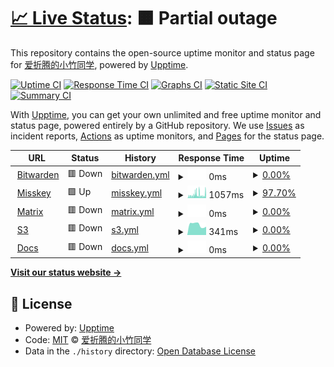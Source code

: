# [📈 Live Status](https://status.mkacg.com): <!--live status--> **🟧 Partial outage**

This repository contains the open-source uptime monitor and status page for [爱折腾的小竹同学](https://blog.justforlxz.com), powered by [Upptime](https://github.com/upptime/upptime).

[![Uptime CI](https://github.com/justforlxz/status.mkacg.com/workflows/Uptime%20CI/badge.svg)](https://github.com/justforlxz/status.mkacg.com/actions?query=workflow%3A%22Uptime+CI%22)
[![Response Time CI](https://github.com/justforlxz/status.mkacg.com/workflows/Response%20Time%20CI/badge.svg)](https://github.com/justforlxz/status.mkacg.com/actions?query=workflow%3A%22Response+Time+CI%22)
[![Graphs CI](https://github.com/justforlxz/status.mkacg.com/workflows/Graphs%20CI/badge.svg)](https://github.com/justforlxz/status.mkacg.com/actions?query=workflow%3A%22Graphs+CI%22)
[![Static Site CI](https://github.com/justforlxz/status.mkacg.com/workflows/Static%20Site%20CI/badge.svg)](https://github.com/justforlxz/status.mkacg.com/actions?query=workflow%3A%22Static+Site+CI%22)
[![Summary CI](https://github.com/justforlxz/status.mkacg.com/workflows/Summary%20CI/badge.svg)](https://github.com/justforlxz/status.mkacg.com/actions?query=workflow%3A%22Summary+CI%22)

With [Upptime](https://upptime.js.org), you can get your own unlimited and free uptime monitor and status page, powered entirely by a GitHub repository. We use [Issues](https://github.com/justforlxz/status.mkacg.com/issues) as incident reports, [Actions](https://github.com/justforlxz/status.mkacg.com/actions) as uptime monitors, and [Pages](https://status.mkacg.com) for the status page.

<!--start: status pages-->
<!-- This summary is generated by Upptime (https://github.com/upptime/upptime) -->
<!-- Do not edit this manually, your changes will be overwritten -->
<!-- prettier-ignore -->
| URL | Status | History | Response Time | Uptime |
| --- | ------ | ------- | ------------- | ------ |
| <img alt="" src="https://icons.duckduckgo.com/ip3/bitwarden.mkacg.com.ico" height="13"> [Bitwarden](https://bitwarden.mkacg.com) | 🟥 Down | [bitwarden.yml](https://github.com/justforlxz/status.justforlxz.com/commits/HEAD/history/bitwarden.yml) | <details><summary><img alt="Response time graph" src="./graphs/bitwarden/response-time-week.png" height="20"> 0ms</summary><br><a href="https://status.justforlxz.com/history/bitwarden"><img alt="Response time 888" src="https://img.shields.io/endpoint?url=https%3A%2F%2Fraw.githubusercontent.com%2Fjustforlxz%2Fstatus.justforlxz.com%2FHEAD%2Fapi%2Fbitwarden%2Fresponse-time.json"></a><br><a href="https://status.justforlxz.com/history/bitwarden"><img alt="24-hour response time 0" src="https://img.shields.io/endpoint?url=https%3A%2F%2Fraw.githubusercontent.com%2Fjustforlxz%2Fstatus.justforlxz.com%2FHEAD%2Fapi%2Fbitwarden%2Fresponse-time-day.json"></a><br><a href="https://status.justforlxz.com/history/bitwarden"><img alt="7-day response time 0" src="https://img.shields.io/endpoint?url=https%3A%2F%2Fraw.githubusercontent.com%2Fjustforlxz%2Fstatus.justforlxz.com%2FHEAD%2Fapi%2Fbitwarden%2Fresponse-time-week.json"></a><br><a href="https://status.justforlxz.com/history/bitwarden"><img alt="30-day response time 0" src="https://img.shields.io/endpoint?url=https%3A%2F%2Fraw.githubusercontent.com%2Fjustforlxz%2Fstatus.justforlxz.com%2FHEAD%2Fapi%2Fbitwarden%2Fresponse-time-month.json"></a><br><a href="https://status.justforlxz.com/history/bitwarden"><img alt="1-year response time 888" src="https://img.shields.io/endpoint?url=https%3A%2F%2Fraw.githubusercontent.com%2Fjustforlxz%2Fstatus.justforlxz.com%2FHEAD%2Fapi%2Fbitwarden%2Fresponse-time-year.json"></a></details> | <details><summary><a href="https://status.justforlxz.com/history/bitwarden">0.00%</a></summary><a href="https://status.justforlxz.com/history/bitwarden"><img alt="All-time uptime 80.74%" src="https://img.shields.io/endpoint?url=https%3A%2F%2Fraw.githubusercontent.com%2Fjustforlxz%2Fstatus.justforlxz.com%2FHEAD%2Fapi%2Fbitwarden%2Fuptime.json"></a><br><a href="https://status.justforlxz.com/history/bitwarden"><img alt="24-hour uptime 0.00%" src="https://img.shields.io/endpoint?url=https%3A%2F%2Fraw.githubusercontent.com%2Fjustforlxz%2Fstatus.justforlxz.com%2FHEAD%2Fapi%2Fbitwarden%2Fuptime-day.json"></a><br><a href="https://status.justforlxz.com/history/bitwarden"><img alt="7-day uptime 0.00%" src="https://img.shields.io/endpoint?url=https%3A%2F%2Fraw.githubusercontent.com%2Fjustforlxz%2Fstatus.justforlxz.com%2FHEAD%2Fapi%2Fbitwarden%2Fuptime-week.json"></a><br><a href="https://status.justforlxz.com/history/bitwarden"><img alt="30-day uptime 1.38%" src="https://img.shields.io/endpoint?url=https%3A%2F%2Fraw.githubusercontent.com%2Fjustforlxz%2Fstatus.justforlxz.com%2FHEAD%2Fapi%2Fbitwarden%2Fuptime-month.json"></a><br><a href="https://status.justforlxz.com/history/bitwarden"><img alt="1-year uptime 80.74%" src="https://img.shields.io/endpoint?url=https%3A%2F%2Fraw.githubusercontent.com%2Fjustforlxz%2Fstatus.justforlxz.com%2FHEAD%2Fapi%2Fbitwarden%2Fuptime-year.json"></a></details>
| <img alt="" src="https://icons.duckduckgo.com/ip3/mkacg.com.ico" height="13"> [Misskey](https://mkacg.com) | 🟩 Up | [misskey.yml](https://github.com/justforlxz/status.justforlxz.com/commits/HEAD/history/misskey.yml) | <details><summary><img alt="Response time graph" src="./graphs/misskey/response-time-week.png" height="20"> 1057ms</summary><br><a href="https://status.justforlxz.com/history/misskey"><img alt="Response time 1128" src="https://img.shields.io/endpoint?url=https%3A%2F%2Fraw.githubusercontent.com%2Fjustforlxz%2Fstatus.justforlxz.com%2FHEAD%2Fapi%2Fmisskey%2Fresponse-time.json"></a><br><a href="https://status.justforlxz.com/history/misskey"><img alt="24-hour response time 3858" src="https://img.shields.io/endpoint?url=https%3A%2F%2Fraw.githubusercontent.com%2Fjustforlxz%2Fstatus.justforlxz.com%2FHEAD%2Fapi%2Fmisskey%2Fresponse-time-day.json"></a><br><a href="https://status.justforlxz.com/history/misskey"><img alt="7-day response time 1057" src="https://img.shields.io/endpoint?url=https%3A%2F%2Fraw.githubusercontent.com%2Fjustforlxz%2Fstatus.justforlxz.com%2FHEAD%2Fapi%2Fmisskey%2Fresponse-time-week.json"></a><br><a href="https://status.justforlxz.com/history/misskey"><img alt="30-day response time 583" src="https://img.shields.io/endpoint?url=https%3A%2F%2Fraw.githubusercontent.com%2Fjustforlxz%2Fstatus.justforlxz.com%2FHEAD%2Fapi%2Fmisskey%2Fresponse-time-month.json"></a><br><a href="https://status.justforlxz.com/history/misskey"><img alt="1-year response time 1128" src="https://img.shields.io/endpoint?url=https%3A%2F%2Fraw.githubusercontent.com%2Fjustforlxz%2Fstatus.justforlxz.com%2FHEAD%2Fapi%2Fmisskey%2Fresponse-time-year.json"></a></details> | <details><summary><a href="https://status.justforlxz.com/history/misskey">97.70%</a></summary><a href="https://status.justforlxz.com/history/misskey"><img alt="All-time uptime 98.61%" src="https://img.shields.io/endpoint?url=https%3A%2F%2Fraw.githubusercontent.com%2Fjustforlxz%2Fstatus.justforlxz.com%2FHEAD%2Fapi%2Fmisskey%2Fuptime.json"></a><br><a href="https://status.justforlxz.com/history/misskey"><img alt="24-hour uptime 100.00%" src="https://img.shields.io/endpoint?url=https%3A%2F%2Fraw.githubusercontent.com%2Fjustforlxz%2Fstatus.justforlxz.com%2FHEAD%2Fapi%2Fmisskey%2Fuptime-day.json"></a><br><a href="https://status.justforlxz.com/history/misskey"><img alt="7-day uptime 97.70%" src="https://img.shields.io/endpoint?url=https%3A%2F%2Fraw.githubusercontent.com%2Fjustforlxz%2Fstatus.justforlxz.com%2FHEAD%2Fapi%2Fmisskey%2Fuptime-week.json"></a><br><a href="https://status.justforlxz.com/history/misskey"><img alt="30-day uptime 98.28%" src="https://img.shields.io/endpoint?url=https%3A%2F%2Fraw.githubusercontent.com%2Fjustforlxz%2Fstatus.justforlxz.com%2FHEAD%2Fapi%2Fmisskey%2Fuptime-month.json"></a><br><a href="https://status.justforlxz.com/history/misskey"><img alt="1-year uptime 98.61%" src="https://img.shields.io/endpoint?url=https%3A%2F%2Fraw.githubusercontent.com%2Fjustforlxz%2Fstatus.justforlxz.com%2FHEAD%2Fapi%2Fmisskey%2Fuptime-year.json"></a></details>
| <img alt="" src="https://icons.duckduckgo.com/ip3/matrix.mkacg.com.ico" height="13"> [Matrix](https://matrix.mkacg.com:4433) | 🟥 Down | [matrix.yml](https://github.com/justforlxz/status.justforlxz.com/commits/HEAD/history/matrix.yml) | <details><summary><img alt="Response time graph" src="./graphs/matrix/response-time-week.png" height="20"> 0ms</summary><br><a href="https://status.justforlxz.com/history/matrix"><img alt="Response time 1284" src="https://img.shields.io/endpoint?url=https%3A%2F%2Fraw.githubusercontent.com%2Fjustforlxz%2Fstatus.justforlxz.com%2FHEAD%2Fapi%2Fmatrix%2Fresponse-time.json"></a><br><a href="https://status.justforlxz.com/history/matrix"><img alt="24-hour response time 0" src="https://img.shields.io/endpoint?url=https%3A%2F%2Fraw.githubusercontent.com%2Fjustforlxz%2Fstatus.justforlxz.com%2FHEAD%2Fapi%2Fmatrix%2Fresponse-time-day.json"></a><br><a href="https://status.justforlxz.com/history/matrix"><img alt="7-day response time 0" src="https://img.shields.io/endpoint?url=https%3A%2F%2Fraw.githubusercontent.com%2Fjustforlxz%2Fstatus.justforlxz.com%2FHEAD%2Fapi%2Fmatrix%2Fresponse-time-week.json"></a><br><a href="https://status.justforlxz.com/history/matrix"><img alt="30-day response time 0" src="https://img.shields.io/endpoint?url=https%3A%2F%2Fraw.githubusercontent.com%2Fjustforlxz%2Fstatus.justforlxz.com%2FHEAD%2Fapi%2Fmatrix%2Fresponse-time-month.json"></a><br><a href="https://status.justforlxz.com/history/matrix"><img alt="1-year response time 1284" src="https://img.shields.io/endpoint?url=https%3A%2F%2Fraw.githubusercontent.com%2Fjustforlxz%2Fstatus.justforlxz.com%2FHEAD%2Fapi%2Fmatrix%2Fresponse-time-year.json"></a></details> | <details><summary><a href="https://status.justforlxz.com/history/matrix">0.00%</a></summary><a href="https://status.justforlxz.com/history/matrix"><img alt="All-time uptime 39.52%" src="https://img.shields.io/endpoint?url=https%3A%2F%2Fraw.githubusercontent.com%2Fjustforlxz%2Fstatus.justforlxz.com%2FHEAD%2Fapi%2Fmatrix%2Fuptime.json"></a><br><a href="https://status.justforlxz.com/history/matrix"><img alt="24-hour uptime 0.00%" src="https://img.shields.io/endpoint?url=https%3A%2F%2Fraw.githubusercontent.com%2Fjustforlxz%2Fstatus.justforlxz.com%2FHEAD%2Fapi%2Fmatrix%2Fuptime-day.json"></a><br><a href="https://status.justforlxz.com/history/matrix"><img alt="7-day uptime 0.00%" src="https://img.shields.io/endpoint?url=https%3A%2F%2Fraw.githubusercontent.com%2Fjustforlxz%2Fstatus.justforlxz.com%2FHEAD%2Fapi%2Fmatrix%2Fuptime-week.json"></a><br><a href="https://status.justforlxz.com/history/matrix"><img alt="30-day uptime 1.38%" src="https://img.shields.io/endpoint?url=https%3A%2F%2Fraw.githubusercontent.com%2Fjustforlxz%2Fstatus.justforlxz.com%2FHEAD%2Fapi%2Fmatrix%2Fuptime-month.json"></a><br><a href="https://status.justforlxz.com/history/matrix"><img alt="1-year uptime 39.52%" src="https://img.shields.io/endpoint?url=https%3A%2F%2Fraw.githubusercontent.com%2Fjustforlxz%2Fstatus.justforlxz.com%2FHEAD%2Fapi%2Fmatrix%2Fuptime-year.json"></a></details>
| <img alt="" src="https://icons.duckduckgo.com/ip3/file.mkacg.com.ico" height="13"> [S3](https://file.mkacg.com) | 🟥 Down | [s3.yml](https://github.com/justforlxz/status.justforlxz.com/commits/HEAD/history/s3.yml) | <details><summary><img alt="Response time graph" src="./graphs/s3/response-time-week.png" height="20"> 341ms</summary><br><a href="https://status.justforlxz.com/history/s3"><img alt="Response time 694" src="https://img.shields.io/endpoint?url=https%3A%2F%2Fraw.githubusercontent.com%2Fjustforlxz%2Fstatus.justforlxz.com%2FHEAD%2Fapi%2Fs3%2Fresponse-time.json"></a><br><a href="https://status.justforlxz.com/history/s3"><img alt="24-hour response time 511" src="https://img.shields.io/endpoint?url=https%3A%2F%2Fraw.githubusercontent.com%2Fjustforlxz%2Fstatus.justforlxz.com%2FHEAD%2Fapi%2Fs3%2Fresponse-time-day.json"></a><br><a href="https://status.justforlxz.com/history/s3"><img alt="7-day response time 341" src="https://img.shields.io/endpoint?url=https%3A%2F%2Fraw.githubusercontent.com%2Fjustforlxz%2Fstatus.justforlxz.com%2FHEAD%2Fapi%2Fs3%2Fresponse-time-week.json"></a><br><a href="https://status.justforlxz.com/history/s3"><img alt="30-day response time 399" src="https://img.shields.io/endpoint?url=https%3A%2F%2Fraw.githubusercontent.com%2Fjustforlxz%2Fstatus.justforlxz.com%2FHEAD%2Fapi%2Fs3%2Fresponse-time-month.json"></a><br><a href="https://status.justforlxz.com/history/s3"><img alt="1-year response time 694" src="https://img.shields.io/endpoint?url=https%3A%2F%2Fraw.githubusercontent.com%2Fjustforlxz%2Fstatus.justforlxz.com%2FHEAD%2Fapi%2Fs3%2Fresponse-time-year.json"></a></details> | <details><summary><a href="https://status.justforlxz.com/history/s3">0.00%</a></summary><a href="https://status.justforlxz.com/history/s3"><img alt="All-time uptime 0.00%" src="https://img.shields.io/endpoint?url=https%3A%2F%2Fraw.githubusercontent.com%2Fjustforlxz%2Fstatus.justforlxz.com%2FHEAD%2Fapi%2Fs3%2Fuptime.json"></a><br><a href="https://status.justforlxz.com/history/s3"><img alt="24-hour uptime 0.00%" src="https://img.shields.io/endpoint?url=https%3A%2F%2Fraw.githubusercontent.com%2Fjustforlxz%2Fstatus.justforlxz.com%2FHEAD%2Fapi%2Fs3%2Fuptime-day.json"></a><br><a href="https://status.justforlxz.com/history/s3"><img alt="7-day uptime 0.00%" src="https://img.shields.io/endpoint?url=https%3A%2F%2Fraw.githubusercontent.com%2Fjustforlxz%2Fstatus.justforlxz.com%2FHEAD%2Fapi%2Fs3%2Fuptime-week.json"></a><br><a href="https://status.justforlxz.com/history/s3"><img alt="30-day uptime 1.38%" src="https://img.shields.io/endpoint?url=https%3A%2F%2Fraw.githubusercontent.com%2Fjustforlxz%2Fstatus.justforlxz.com%2FHEAD%2Fapi%2Fs3%2Fuptime-month.json"></a><br><a href="https://status.justforlxz.com/history/s3"><img alt="1-year uptime 0.00%" src="https://img.shields.io/endpoint?url=https%3A%2F%2Fraw.githubusercontent.com%2Fjustforlxz%2Fstatus.justforlxz.com%2FHEAD%2Fapi%2Fs3%2Fuptime-year.json"></a></details>
| <img alt="" src="https://icons.duckduckgo.com/ip3/docs.mkacg.com.ico" height="13"> [Docs](https://docs.mkacg.com) | 🟥 Down | [docs.yml](https://github.com/justforlxz/status.justforlxz.com/commits/HEAD/history/docs.yml) | <details><summary><img alt="Response time graph" src="./graphs/docs/response-time-week.png" height="20"> 0ms</summary><br><a href="https://status.justforlxz.com/history/docs"><img alt="Response time 227" src="https://img.shields.io/endpoint?url=https%3A%2F%2Fraw.githubusercontent.com%2Fjustforlxz%2Fstatus.justforlxz.com%2FHEAD%2Fapi%2Fdocs%2Fresponse-time.json"></a><br><a href="https://status.justforlxz.com/history/docs"><img alt="24-hour response time 0" src="https://img.shields.io/endpoint?url=https%3A%2F%2Fraw.githubusercontent.com%2Fjustforlxz%2Fstatus.justforlxz.com%2FHEAD%2Fapi%2Fdocs%2Fresponse-time-day.json"></a><br><a href="https://status.justforlxz.com/history/docs"><img alt="7-day response time 0" src="https://img.shields.io/endpoint?url=https%3A%2F%2Fraw.githubusercontent.com%2Fjustforlxz%2Fstatus.justforlxz.com%2FHEAD%2Fapi%2Fdocs%2Fresponse-time-week.json"></a><br><a href="https://status.justforlxz.com/history/docs"><img alt="30-day response time 0" src="https://img.shields.io/endpoint?url=https%3A%2F%2Fraw.githubusercontent.com%2Fjustforlxz%2Fstatus.justforlxz.com%2FHEAD%2Fapi%2Fdocs%2Fresponse-time-month.json"></a><br><a href="https://status.justforlxz.com/history/docs"><img alt="1-year response time 227" src="https://img.shields.io/endpoint?url=https%3A%2F%2Fraw.githubusercontent.com%2Fjustforlxz%2Fstatus.justforlxz.com%2FHEAD%2Fapi%2Fdocs%2Fresponse-time-year.json"></a></details> | <details><summary><a href="https://status.justforlxz.com/history/docs">0.00%</a></summary><a href="https://status.justforlxz.com/history/docs"><img alt="All-time uptime 59.83%" src="https://img.shields.io/endpoint?url=https%3A%2F%2Fraw.githubusercontent.com%2Fjustforlxz%2Fstatus.justforlxz.com%2FHEAD%2Fapi%2Fdocs%2Fuptime.json"></a><br><a href="https://status.justforlxz.com/history/docs"><img alt="24-hour uptime 0.00%" src="https://img.shields.io/endpoint?url=https%3A%2F%2Fraw.githubusercontent.com%2Fjustforlxz%2Fstatus.justforlxz.com%2FHEAD%2Fapi%2Fdocs%2Fuptime-day.json"></a><br><a href="https://status.justforlxz.com/history/docs"><img alt="7-day uptime 0.00%" src="https://img.shields.io/endpoint?url=https%3A%2F%2Fraw.githubusercontent.com%2Fjustforlxz%2Fstatus.justforlxz.com%2FHEAD%2Fapi%2Fdocs%2Fuptime-week.json"></a><br><a href="https://status.justforlxz.com/history/docs"><img alt="30-day uptime 1.38%" src="https://img.shields.io/endpoint?url=https%3A%2F%2Fraw.githubusercontent.com%2Fjustforlxz%2Fstatus.justforlxz.com%2FHEAD%2Fapi%2Fdocs%2Fuptime-month.json"></a><br><a href="https://status.justforlxz.com/history/docs"><img alt="1-year uptime 59.83%" src="https://img.shields.io/endpoint?url=https%3A%2F%2Fraw.githubusercontent.com%2Fjustforlxz%2Fstatus.justforlxz.com%2FHEAD%2Fapi%2Fdocs%2Fuptime-year.json"></a></details>

<!--end: status pages-->

[**Visit our status website →**](https://status.mkacg.com)

## 📄 License

- Powered by: [Upptime](https://github.com/upptime/upptime)
- Code: [MIT](./LICENSE) © [爱折腾的小竹同学](https://blog.justforlxz.com)
- Data in the `./history` directory: [Open Database License](https://opendatacommons.org/licenses/odbl/1-0/)

